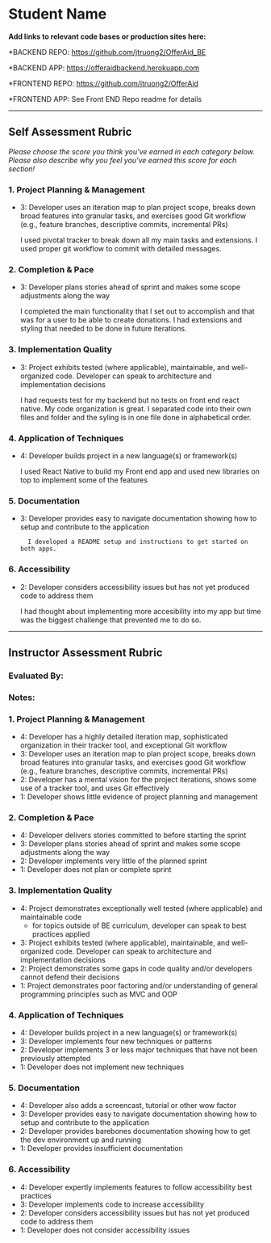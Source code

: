 # Student Name

**Add links to relevant code bases or production sites here:**

*BACKEND REPO: https://github.com/jtruong2/OfferAid_BE

*BACKEND APP: https://offeraidbackend.herokuapp.com

*FRONTEND REPO: https://github.com/jtruong2/OfferAid

*FRONTEND APP: See Front END Repo readme for details

---------------

Self Assessment Rubric
------------

_Please choose the score you think you've earned in each category below. Please also describe why you feel you've earned this score for each section!_

### 1. Project Planning & Management


*   3: Developer uses an iteration map to plan project scope, breaks down broad features into granular tasks, and exercises good Git workflow (e.g., feature branches, descriptive commits, incremental PRs)

    I used pivotal tracker to break down all my main tasks and extensions. I used proper git workflow to commit with detailed messages.

### 2. Completion & Pace

*   3: Developer plans stories ahead of sprint and makes some scope adjustments along the way

    I completed the main functionality that I set out to accomplish and that was for a user to be able to create donations.
     I had extensions and styling that needed to be done in future iterations.

### 3. Implementation Quality


*   3: Project exhibits tested (where applicable), maintainable, and well-organized code. Developer can speak to architecture and implementation decisions

     I had requests test for my backend but no tests on front end react native. My code organization is great. I separated code into their own files and folder and the syling is in one file done in alphabetical order.

### 4. Application of Techniques

*   4: Developer builds project in a new language(s) or framework(s)

     I used React Native to build my Front end app and used new libraries on top to implement some of the features

### 5. Documentation

*   3: Developer provides easy to navigate documentation showing how to setup and contribute to the application

          I developed a README setup and instructions to get started on both apps.

### 6. Accessibility

*   2: Developer considers accessibility issues but has not yet produced code to address them

     I had thought about implementing more accesibility into my app but time was the biggest challenge that prevented me to do so.

---------------


Instructor Assessment Rubric
------------

### Evaluated By:

### Notes:

### 1. Project Planning & Management

*   4: Developer has a highly detailed iteration map, sophisticated organization in their tracker tool, and exceptional Git workflow
*   3: Developer uses an iteration map to plan project scope, breaks down broad features into granular tasks, and exercises good Git workflow (e.g., feature branches, descriptive commits, incremental PRs)
*   2: Developer has a mental vision for the project iterations, shows some use of a tracker tool, and uses Git effectively
*   1: Developer shows little evidence of project planning and management

### 2. Completion & Pace

*   4: Developer delivers stories committed to before starting the sprint
*   3: Developer plans stories ahead of sprint and makes some scope adjustments along the way
*   2: Developer implements very little of the planned sprint
*   1: Developer does not plan or complete sprint

### 3. Implementation Quality

*   4: Project demonstrates exceptionally well tested (where applicable) and maintainable code
      * for topics outside of BE curriculum, developer can speak to best practices applied
*   3: Project exhibits tested (where applicable), maintainable, and well-organized code. Developer can speak to architecture and implementation decisions
*   2: Project demonstrates some gaps in code quality and/or developers cannot defend their decisions
*   1: Project demonstrates poor factoring and/or understanding of general programming principles such as MVC and OOP

### 4. Application of Techniques

*   4: Developer builds project in a new language(s) or framework(s)
*   3: Developer implements four new techniques or patterns
*   2: Developer implements 3 or less major techniques that have not been previously attempted
*   1: Developer does not implement new techniques

### 5. Documentation

*   4: Developer also adds a screencast, tutorial or other wow factor
*   3: Developer provides easy to navigate documentation showing how to setup and contribute to the application
*   2: Developer provides barebones documentation showing how to get the dev environment up and running
*   1: Developer provides insufficient documentation

### 6. Accessibility

*   4: Developer expertly implements features to follow accessibility best practices
*   3: Developer implements code to increase accessibility
*   2: Developer considers accessibility issues but has not yet produced code to address them
*   1: Developer does not consider accessibility issues
